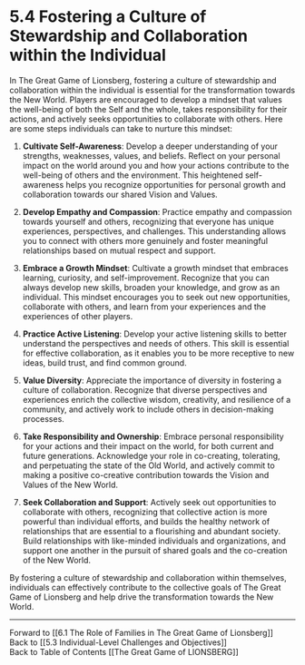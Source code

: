 # 5.4 Fostering a Culture of Stewardship and Collaboration within the Individual

In The Great Game of Lionsberg, fostering a culture of stewardship and collaboration within the individual is essential for the transformation towards the New World. Players are encouraged to develop a mindset that values the well-being of both the Self and the whole, takes responsibility for their actions, and actively seeks opportunities to collaborate with others. Here are some steps individuals can take to nurture this mindset:

1.  **Cultivate Self-Awareness**: Develop a deeper understanding of your strengths, weaknesses, values, and beliefs. Reflect on your personal impact on the world around you and how your actions contribute to the well-being of others and the environment. This heightened self-awareness helps you recognize opportunities for personal growth and collaboration towards our shared Vision and Values.
    
2.  **Develop Empathy and Compassion**: Practice empathy and compassion towards yourself and others, recognizing that everyone has unique experiences, perspectives, and challenges. This understanding allows you to connect with others more genuinely and foster meaningful relationships based on mutual respect and support.
    
3.  **Embrace a Growth Mindset**: Cultivate a growth mindset that embraces learning, curiosity, and self-improvement. Recognize that you can always develop new skills, broaden your knowledge, and grow as an individual. This mindset encourages you to seek out new opportunities, collaborate with others, and learn from your experiences and the experiences of other players.
    
4.  **Practice Active Listening**: Develop your active listening skills to better understand the perspectives and needs of others. This skill is essential for effective collaboration, as it enables you to be more receptive to new ideas, build trust, and find common ground.
    
5.  **Value Diversity**: Appreciate the importance of diversity in fostering a culture of collaboration. Recognize that diverse perspectives and experiences enrich the collective wisdom, creativity, and resilience of a community, and actively work to include others in decision-making processes.
    
6.  **Take Responsibility and Ownership**: Embrace personal responsibility for your actions and their impact on the world, for both current and future generations. Acknowledge your role in co-creating, tolerating, and perpetuating the state of the Old World,  and actively commit to making a positive co-creative contribution towards the Vision and Values of the New World. 
    
7.  **Seek Collaboration and Support**: Actively seek out opportunities to collaborate with others, recognizing that collective action is more powerful than individual efforts, and builds the healthy network of relationships that are essential to a flourishing and abundant society. Build relationships with like-minded individuals and organizations, and support one another in the pursuit of shared goals and the co-creation of the New World.
    

By fostering a culture of stewardship and collaboration within themselves, individuals can effectively contribute to the collective goals of The Great Game of Lionsberg and help drive the transformation towards the New World.

____

Forward to [[6.1 The Role of Families in The Great Game of Lionsberg]]    
Back to [[5.3 Individual-Level Challenges and Objectives]]  
Back to Table of Contents [[The Great Game of LIONSBERG]]  